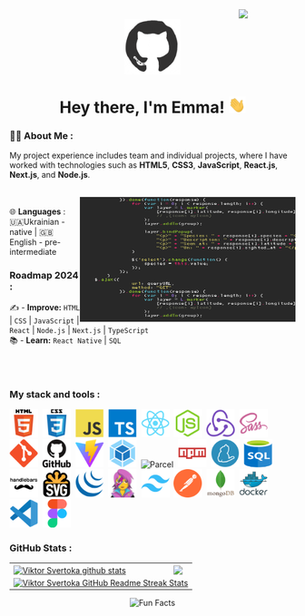 <div id="header" align="center">

<img align="right" src="https://komarev.com/ghpvc/?username=emmavasylyk&style=for-the-badge" width="100"/>
<br>

<img align="center" src="./assets/github.gif" width="100"/>

<h1>
Hey there, I'm Emma!
<img src="./assets/giphy.gif" width="30px" alt="GIF">
</h1>

</div>
  
### 👨‍💻 About Me :
My project experience includes team and individual projects, where I have worked with technologies such as **HTML5**, **CSS3**, **JavaScript**, **React.js**, **Next.js**, and **Node.js**. <br>
<br>

<img align="right" src="./assets/code.gif" width="380" height="220"><br>
🌐 **Languages** :
🇺🇦Ukrainian - native | 🇬🇧English - pre-intermediate

### Roadmap 2024 :

✍️ - **Improve:** `HTML` | `CSS` | `JavaScript` | `React` | `Node.js` | `Next.js` | `TypeScript` <br>
📚 - **Learn:** `React Native` | `SQL` <br>

<br>
<br>

### My stack and tools :

<div>
  <img src="./images/html5-original.svg" title="HTML5" alt="HTML5" width="50" height="50"/>&nbsp;
  <img src="./images/css3-original.svg"  title="CSS3" alt="CSS3" width="50" height="50"/>&nbsp;
  <img src="./images/javascript-original.svg"  title="JS" alt="JS" width="50" height="50"/>&nbsp;
  <img src="./images/typescript-original.svg"  title="TS" alt="TS" width="50" height="50"/>&nbsp;
  <img src="./images/react-original.svg"  title="React" alt="React" width="50" height="50"/>&nbsp;
  <img src="./images/nodejs-original.svg"  title="Node.js" alt="Node.js" width="50" height="50"/>&nbsp;
  <img src="./images/redux-original.svg"  title="Redux" alt="Redux" width="50" height="50"/>&nbsp;
<img src="./images/sass-original.svg" title="Sass" alt="Sass" width="50" height="50"/>&nbsp;
<img src="./images/git-original.svg" title="Git" alt="Git" width="50" height="50"/>&nbsp;
<img src="./images/github-original.svg" title="GitHub"  alt="GitHub" width="50"/>&nbsp;
<img src="./images/vite-original.svg" title="Vite" alt="Vite" width="50" height="50"/>&nbsp;
<img src="./images/webpack-original.svg" title="Webpack" alt="Webpack" width="50" height="50"/>&nbsp;
<img src="./images/parcel-original.avif" title="Parcel" alt="Parcel" width="50" height="50"/>&nbsp;
<img src="./images/npm-original.svg" title="Npm" alt="Npm" width="50" height="50"/>&nbsp;
<img src="./images/yarn-original.svg" title="Yarn" alt="Yarn" width="50" height="50"/>&nbsp;
<img src="./images/sql-original.svg" title="SQL" alt="SQL" width="50" height="50"/>&nbsp;
<img src="./images/handlebars-original.svg" title="Handlebars" alt="Handlebars" width="50" height="50"/>&nbsp;
<img src="./images/svg-original.png" title="Svg" alt="Svg" width="50" height="50"/>&nbsp;
<img src="./images/jquery-original.svg" title="jQuery" alt="jQuery" width="50" height="50"/>&nbsp;
<img src="./images/emotion-original.png" title="Emotion" alt="Emotion" width="50" height="50"/>&nbsp;
<img src="./images/tailwindcss-original.svg" title="Tailwindcss" alt="Tailwindcss" width="50" height="50"/>&nbsp;
<img src="./images/postman-original.svg" title="Postman" alt="Postman" width="50" height="50"/>&nbsp;
<img src="./images/mongodb-original.svg" title="MongoDB" alt="MongoDB" width="50" height="50"/>&nbsp;
<img src="./images/docker-original.svg" title="Docker" alt="Docker" width="50" height="50"/>&nbsp;
<img src="./images/vscode-original.svg" title="Visual Studio Code" alt="Visual Studio Code" width="50" height="50"/>&nbsp;
<img src="./images/figma-original.svg" title="Figma" alt="Figma" width="50" height="50"/>&nbsp;
</div>

### GitHub Stats :

<table align="center">
  <tr>
  <td>
   <a href="https://github.com/emmavasylyk/github-readme-stats"><img align="center" src="https://github-readme-stats.vercel.app/api?username=emmavasylyk&show_icons=true&include_all_commits=true&theme=buefy&hide_border=true" alt="Viktor Svertoka github stats" /></a>
  </td>
  <td>
  <a href="https://github.com/emmavasylyk/github-readme-stats"><img align="center" src="https://github-readme-stats.vercel.app/api/top-langs/?username=emmavasylyk&layout=compact&theme=buefy&hide_border=true" /></a>
  </td>
  </tr>
  <tr>
  <td colspan=2 align="center">
  <a href="https://git.io/streak-stats"> <img src="http://github-readme-streak-stats.herokuapp.com?user=MaksymZak&hide_border=true&background=f6f8fa&currStreakLabel=000000&date_format=j%20M%5B%20Y%5D" alt="Viktor Svertoka GitHub Readme Streak Stats" /> </a>
  </td>
  </tr>
</table>

  <div align=center> 
   <img src="https://readme-typing-svg.herokuapp.com?color=%2336BCF7&size=30&center=true&vCenter=true&width=1000&height=50&lines=Fun+Facts:+;I+use+a+technique+called+rubber+duck+debugging+;" alt="Fun Facts" /> 
  </div>
